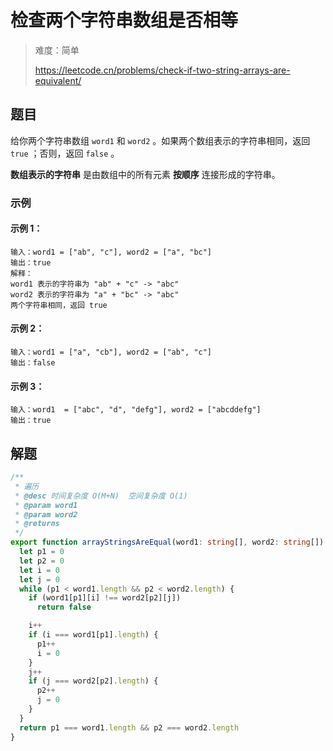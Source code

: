 # 检查两个字符串数组是否相等

> 难度：简单
>
> https://leetcode.cn/problems/check-if-two-string-arrays-are-equivalent/

## 题目

给你两个字符串数组 `word1` 和 `word2` 。如果两个数组表示的字符串相同，返回 `true` ；否则，返回 `false` 。

**数组表示的字符串** 是由数组中的所有元素 **按顺序** 连接形成的字符串。

### 示例

#### 示例 1：

```
输入：word1 = ["ab", "c"], word2 = ["a", "bc"]
输出：true
解释：
word1 表示的字符串为 "ab" + "c" -> "abc"
word2 表示的字符串为 "a" + "bc" -> "abc"
两个字符串相同，返回 true
```

#### 示例 2：

```
输入：word1 = ["a", "cb"], word2 = ["ab", "c"]
输出：false
```

#### 示例 3：

```
输入：word1  = ["abc", "d", "defg"], word2 = ["abcddefg"]
输出：true
```

## 解题

```ts 
/**
 * 遍历
 * @desc 时间复杂度 O(M+N)  空间复杂度 O(1)
 * @param word1
 * @param word2
 * @returns
 */
export function arrayStringsAreEqual(word1: string[], word2: string[]): boolean {
  let p1 = 0
  let p2 = 0
  let i = 0
  let j = 0
  while (p1 < word1.length && p2 < word2.length) {
    if (word1[p1][i] !== word2[p2][j])
      return false

    i++
    if (i === word1[p1].length) {
      p1++
      i = 0
    }
    j++
    if (j === word2[p2].length) {
      p2++
      j = 0
    }
  }
  return p1 === word1.length && p2 === word2.length
}
```